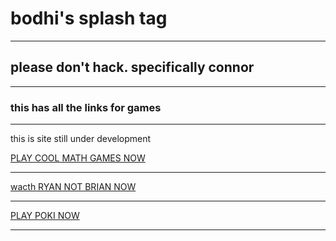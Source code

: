 <html lang="en">

<html>

<head>
	<title> <p>Bodhi's website</p></title>
</head>
<body><h1>bodhi's splash tag</h1>
<hr />
<h2>please don't hack. specifically connor</h2>
<hr>
<h3>this has all the links for games </h3>
<hr
<p>this is  site still under development </p>

<a href="https:/.https://www.coolmathgames.com/0-copter-royale/">PLAY COOL MATH GAMES NOW</a>
  <hr>
<a href="https:/:www.youtube.com/c/RyanNotBrian/"> wacth RYAN NOT BRIAN NOW  </a>
  <hr>
<a href="https://"poki.com/en/g/crossy-road?world=/">PLAY POKI NOW  </a>
  <hr>
 <a href="https:/:www./"> </a>

<p></p>
 
<html lang="en">

<html>

<head>





